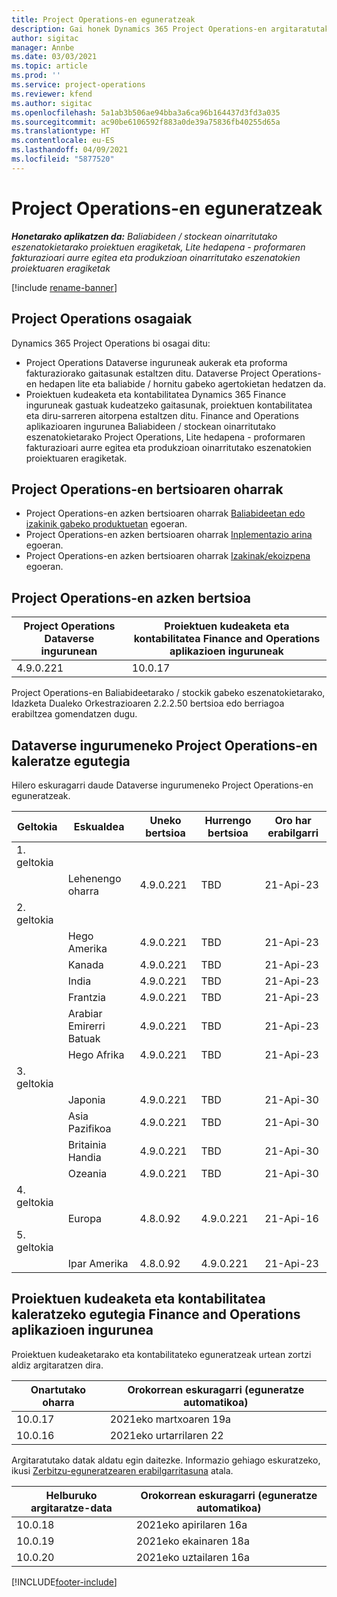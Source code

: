 ```yaml
---
title: Project Operations-en eguneratzeak
description: Gai honek Dynamics 365 Project Operations-en argitaratutako bertsioei buruzko informazioa eskaintzen du.
author: sigitac
manager: Annbe
ms.date: 03/03/2021
ms.topic: article
ms.prod: ''
ms.service: project-operations
ms.reviewer: kfend
ms.author: sigitac
ms.openlocfilehash: 5a1ab3b506ae94bba3a6ca96b164437d3fd3a035
ms.sourcegitcommit: ac90be6106592f883a0de39a75836fb40255d65a
ms.translationtype: HT
ms.contentlocale: eu-ES
ms.lasthandoff: 04/09/2021
ms.locfileid: "5877520"
---
```

# <a name="project-operations-updates"></a>Project Operations-en eguneratzeak

_**Honetarako aplikatzen da:** Baliabideen / stockean oinarritutako eszenatokietarako proiektuen eragiketak, Lite hedapena - proformaren fakturazioari aurre egitea eta produkzioan oinarritutako eszenatokien proiektuaren eragiketak_

[!include [rename-banner](~/includes/cc-data-platform-banner.md)]

## <a name="project-operations-components"></a>Project Operations osagaiak

Dynamics 365 Project Operations bi osagai ditu:

- Project Operations Dataverse inguruneak aukerak eta proforma fakturaziorako gaitasunak estaltzen ditu. Dataverse Project Operations-en hedapen lite eta baliabide / hornitu gabeko agertokietan hedatzen da.
- Proiektuen kudeaketa eta kontabilitatea Dynamics 365 Finance inguruneak gastuak kudeatzeko gaitasunak, proiektuen kontabilitatea eta diru-sarreren aitorpena estaltzen ditu. Finance and Operations aplikazioaren ingurunea Baliabideen / stockean oinarritutako eszenatokietarako Project Operations, Lite hedapena - proformaren fakturazioari aurre egitea eta produkzioan oinarritutako eszenatokien proiektuaren eragiketak.

## <a name="project-operations-release-notes"></a>Project Operations-en bertsioaren oharrak
- Project Operations-en azken bertsioaren oharrak [Baliabideetan edo izakinik gabeko produktuetan](whats-new-apr-2021-resource-based.md) egoeran.
- Project Operations-en azken bertsioaren oharrak [Inplementazio arina](../pro/whats-new/whats-new-apr-2021-lite.md) egoeran.
- Project Operations-en azken bertsioaren oharrak [Izakinak/ekoizpena](../prod-pma/whats-new/whats-new-mar-2021-stocked.md) egoeran.

## <a name="project-operations-latest-version"></a>Project Operations-en azken bertsioa

| Project Operations Dataverse ingurunean | Proiektuen kudeaketa eta kontabilitatea Finance and Operations aplikazioen inguruneak | 
| --- | --- |
| 4.9.0.221 | 10.0.17 |

Project Operations-en Baliabideetarako / stockik gabeko eszenatokietarako, Idazketa Dualeko Orkestrazioaren 2.2.2.50 bertsioa edo berriagoa erabiltzea gomendatzen dugu.

## <a name="release-schedule-for-project-operations-on-dataverse-environment"></a>Dataverse ingurumeneko Project Operations-en kaleratze egutegia

Hilero eskuragarri daude Dataverse ingurumeneko Project Operations-en eguneratzeak. 

| Geltokia   | Eskualdea        | Uneko bertsioa | Hurrengo bertsioa | Oro har erabilgarri |
|-----------|---------------|-----------------|--------------|---------------------|
| 1. geltokia |   &nbsp;      |    &nbsp;       | &nbsp;       |      &nbsp;         |
|   &nbsp;  | Lehenengo oharra |  4.9.0.221       | TBD     | 21-Api-23           |
| 2. geltokia |   &nbsp;      |    &nbsp;       | &nbsp;       |      &nbsp;         |
|   &nbsp;  | Hego Amerika |  4.9.0.221       | TBD     | 21-Api-23           |
|    &nbsp; | Kanada        |  4.9.0.221       | TBD     | 21-Api-23           |
|   &nbsp;  | India         |  4.9.0.221       | TBD     | 21-Api-23           |
|   &nbsp;  | Frantzia         |  4.9.0.221       | TBD     | 21-Api-23           |
|   &nbsp;  | Arabiar Emirerri Batuak         |  4.9.0.221       | TBD     | 21-Api-23           |
|   &nbsp;  | Hego Afrika         |  4.9.0.221       | TBD     | 21-Api-23           |
| 3. geltokia  |      &nbsp;   |     &nbsp;      |     &nbsp;   |      &nbsp;         |
|   &nbsp;  | Japonia         |  4.9.0.221       | TBD     | 21-Api-30           |
|   &nbsp;  | Asia Pazifikoa  |  4.9.0.221       | TBD     | 21-Api-30           |
|   &nbsp;  | Britainia Handia |  4.9.0.221       | TBD     | 21-Api-30           |
|   &nbsp;  | Ozeania       |  4.9.0.221       | TBD     | 21-Api-30           |
| 4. geltokia |     &nbsp;    |     &nbsp;      |     &nbsp;   |      &nbsp;         |
|   &nbsp;  | Europa        |  4.8.0.92       | 4.9.0.221     | 21-Api-16           |
| 5. geltokia |     &nbsp;    |     &nbsp;      |     &nbsp;   |      &nbsp;         |
|   &nbsp;  | Ipar Amerika |  4.8.0.92       | 4.9.0.221     | 21-Api-23           |

## <a name="release-schedule-for-project-management-and-accounting-in-the-finance-and-operations-apps-environment"></a>Proiektuen kudeaketa eta kontabilitatea kaleratzeko egutegia Finance and Operations aplikazioen ingurunea

Proiektuen kudeaketarako eta kontabilitateko eguneratzeak urtean zortzi aldiz argitaratzen dira.

| Onartutako oharra | Orokorrean eskuragarri (eguneratze automatikoa) |
| --- | --- |
| 10.0.17 | 2021eko martxoaren 19a |
| 10.0.16 | 2021eko urtarrilaren 22 |


Argitaratutako datak aldatu egin daitezke. Informazio gehiago eskuratzeko, ikusi [Zerbitzu-eguneratzearen erabilgarritasuna](https://docs.microsoft.com/dynamics365/fin-ops-core/fin-ops/get-started/public-preview-releases?toc=/dynamics365/finance/toc.json) atala.

| Helburuko argitaratze-data | Orokorrean eskuragarri (eguneratze automatikoa) |
| --- | --- |
| 10.0.18 | 2021eko apirilaren 16a |
| 10.0.19 | 2021eko ekainaren 18a |
| 10.0.20 | 2021eko uztailaren 16a |


[!INCLUDE[footer-include](../includes/footer-banner.md)]
